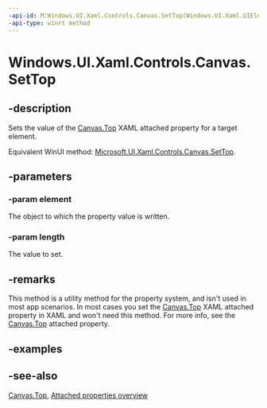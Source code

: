 ```yaml
---
-api-id: M:Windows.UI.Xaml.Controls.Canvas.SetTop(Windows.UI.Xaml.UIElement,System.Double)
-api-type: winrt method
---
```


<!-- Method syntax
public void SetTop(Windows.UI.Xaml.UIElement element, System.Double length)
-->

# Windows.UI.Xaml.Controls.Canvas.SetTop

## -description
Sets the value of the [Canvas.Top](canvas_top.md) XAML attached property for a target element.

Equivalent WinUI method: [Microsoft.UI.Xaml.Controls.Canvas.SetTop](/windows/winui/api/microsoft.ui.xaml.controls.canvas.settop).

## -parameters
### -param element
The object to which the property value is written.

### -param length
The value to set.

## -remarks
This method is a utility method for the property system, and isn't used in most app scenarios. In most cases you set the [Canvas.Top](canvas_top.md) XAML attached property in XAML and won't need this method. For more info, see the [Canvas.Top](canvas_top.md) attached property.

## -examples

## -see-also

[Canvas.Top](canvas_top.md), [Attached properties overview](/windows/uwp/xaml-platform/attached-properties-overview)
